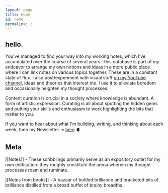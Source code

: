 ```yaml
---
layout: page
title: Home
id: home
permalink: /
---
```


## hello.

You've managed to find your way into my working notes, which I've accumulated over the course of several years. This database is part of my endeavor to arrange my own notions and ideas in a more public place where I can link notes on various topics together. These are in a constant state of flux. I also post/experiment with visual stuff [on my YouTube channel](https://www.youtube.com/c/RobertBlanc), ideas and theories that interest me. I use it to alleviate boredom and occasionally heighten my thought processes.

Content curation is crucial in a society where knowledge is abundant. A form of artistic expression. Curating is all about spotting the hidden gems and putting your skills and enthusiasm to work highlighting the bits that matter to you.

If you want to hear about what I'm building, writing, and thinking about each week, then my Newsletter ➜ [here](https://linkincubator.substack.com/) 🫀

## Meta

[[Notes]] - These scribblings primarily serve as an expository outlet for my own edification: they roughly constitute the arena wherein my thought processes roam and ruminate.

[[Notes from books]] - A bazaar of bottled brilliance and bracketed bits of brilliance distilled from a broad buffet of brainy breadths. 